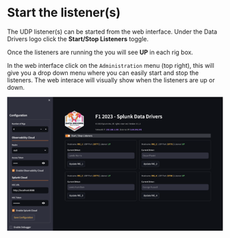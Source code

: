 # Start the listener(s)

The UDP listener(s) can be started from the web interface. Under the Data Drivers logo click the **Start/Stop Listeners** toggle.

Once the listeners are running the you will see **UP** in each rig box.

In the web interface click on the `Administration` menu (top right), this will give you a drop down menu where you can easily start and stop the listeners. The web interace will visually show when the listeners are up or down.

![Listener Up](/assets/screenshots/f1_2023_listeners_running.png)
